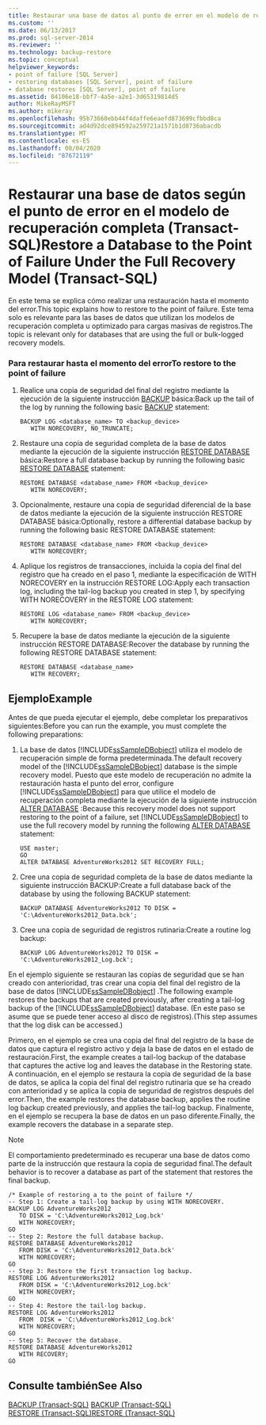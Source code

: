 ```yaml
---
title: Restaurar una base de datos al punto de error en el modelo de recuperación completa (Transact-SQL) | Microsoft Docs
ms.custom: ''
ms.date: 06/13/2017
ms.prod: sql-server-2014
ms.reviewer: ''
ms.technology: backup-restore
ms.topic: conceptual
helpviewer_keywords:
- point of failure [SQL Server]
- restoring databases [SQL Server], point of failure
- database restores [SQL Server], point of failure
ms.assetid: 04106e18-bbf7-4a5e-a2e1-3d65319814d5
author: MikeRayMSFT
ms.author: mikeray
ms.openlocfilehash: 95b73660ebb44f4daffe6eaefd873699cfbbd8ca
ms.sourcegitcommit: ad4d92dce894592a259721a1571b1d8736abacdb
ms.translationtype: MT
ms.contentlocale: es-ES
ms.lasthandoff: 08/04/2020
ms.locfileid: "87672119"
---
```

# <a name="restore-a-database-to-the-point-of-failure-under-the-full-recovery-model-transact-sql"></a><span data-ttu-id="4eec3-102">Restaurar una base de datos según el punto de error en el modelo de recuperación completa (Transact-SQL)</span><span class="sxs-lookup"><span data-stu-id="4eec3-102">Restore a Database to the Point of Failure Under the Full Recovery Model (Transact-SQL)</span></span>
  <span data-ttu-id="4eec3-103">En este tema se explica cómo realizar una restauración hasta el momento del error.</span><span class="sxs-lookup"><span data-stu-id="4eec3-103">This topic explains how to restore to the point of failure.</span></span> <span data-ttu-id="4eec3-104">Este tema solo es relevante para las bases de datos que utilizan los modelos de recuperación completa u optimizado para cargas masivas de registros.</span><span class="sxs-lookup"><span data-stu-id="4eec3-104">The topic is relevant only for databases that are using the full or bulk-logged recovery models.</span></span>  
  
### <a name="to-restore-to-the-point-of-failure"></a><span data-ttu-id="4eec3-105">Para restaurar hasta el momento del error</span><span class="sxs-lookup"><span data-stu-id="4eec3-105">To restore to the point of failure</span></span>  
  
1.  <span data-ttu-id="4eec3-106">Realice una copia de seguridad del final del registro mediante la ejecución de la siguiente instrucción [BACKUP](/sql/t-sql/statements/backup-transact-sql) básica:</span><span class="sxs-lookup"><span data-stu-id="4eec3-106">Back up the tail of the log by running the following basic [BACKUP](/sql/t-sql/statements/backup-transact-sql) statement:</span></span>  
  
    ```  
    BACKUP LOG <database_name> TO <backup_device>   
       WITH NORECOVERY, NO_TRUNCATE;  
    ```  
  
2.  <span data-ttu-id="4eec3-107">Restaure una copia de seguridad completa de la base de datos mediante la ejecución de la siguiente instrucción [RESTORE DATABASE](/sql/t-sql/statements/restore-statements-transact-sql) básica:</span><span class="sxs-lookup"><span data-stu-id="4eec3-107">Restore a full database backup by running the following basic [RESTORE DATABASE](/sql/t-sql/statements/restore-statements-transact-sql) statement:</span></span>  
  
    ```  
    RESTORE DATABASE <database_name> FROM <backup_device>   
       WITH NORECOVERY;  
    ```  
  
3.  <span data-ttu-id="4eec3-108">Opcionalmente, restaure una copia de seguridad diferencial de la base de datos mediante la ejecución de la siguiente instrucción RESTORE DATABASE básica:</span><span class="sxs-lookup"><span data-stu-id="4eec3-108">Optionally, restore a differential database backup by running the following basic RESTORE DATABASE statement:</span></span>  
  
    ```  
    RESTORE DATABASE <database_name> FROM <backup_device>   
       WITH NORECOVERY;  
    ```  
  
4.  <span data-ttu-id="4eec3-109">Aplique los registros de transacciones, incluida la copia del final del registro que ha creado en el paso 1, mediante la especificación de WITH NORECOVERY en la instrucción RESTORE LOG:</span><span class="sxs-lookup"><span data-stu-id="4eec3-109">Apply each transaction log, including the tail-log backup you created in step 1, by specifying WITH NORECOVERY in the RESTORE LOG statement:</span></span>  
  
    ```  
    RESTORE LOG <database_name> FROM <backup_device>   
       WITH NORECOVERY;  
    ```  
  
5.  <span data-ttu-id="4eec3-110">Recupere la base de datos mediante la ejecución de la siguiente instrucción RESTORE DATABASE:</span><span class="sxs-lookup"><span data-stu-id="4eec3-110">Recover the database by running the following RESTORE DATABASE statement:</span></span>  
  
    ```  
    RESTORE DATABASE <database_name>   
       WITH RECOVERY;  
    ```  
  
## <a name="example"></a><span data-ttu-id="4eec3-111">Ejemplo</span><span class="sxs-lookup"><span data-stu-id="4eec3-111">Example</span></span>  
 <span data-ttu-id="4eec3-112">Antes de que pueda ejecutar el ejemplo, debe completar los preparativos siguientes:</span><span class="sxs-lookup"><span data-stu-id="4eec3-112">Before you can run the example, you must complete the following preparations:</span></span>  
  
1.  <span data-ttu-id="4eec3-113">La base de datos [!INCLUDE[ssSampleDBobject](../../includes/sssampledbobject-md.md)] utiliza el modelo de recuperación simple de forma predeterminada.</span><span class="sxs-lookup"><span data-stu-id="4eec3-113">The default recovery model of the [!INCLUDE[ssSampleDBobject](../../includes/sssampledbobject-md.md)] database is the simple recovery model.</span></span> <span data-ttu-id="4eec3-114">Puesto que este modelo de recuperación no admite la restauración hasta el punto del error, configure [!INCLUDE[ssSampleDBobject](../../includes/sssampledbobject-md.md)] para que utilice el modelo de recuperación completa mediante la ejecución de la siguiente instrucción [ALTER DATABASE](/sql/t-sql/statements/alter-database-transact-sql) :</span><span class="sxs-lookup"><span data-stu-id="4eec3-114">Because this recovery model does not support restoring to the point of a failure, set [!INCLUDE[ssSampleDBobject](../../includes/sssampledbobject-md.md)] to use the full recovery model by running the following [ALTER DATABASE](/sql/t-sql/statements/alter-database-transact-sql) statement:</span></span>  
  
    ```  
    USE master;  
    GO  
    ALTER DATABASE AdventureWorks2012 SET RECOVERY FULL;  
    ```  
  
2.  <span data-ttu-id="4eec3-115">Cree una copia de seguridad completa de la base de datos mediante la siguiente instrucción BACKUP:</span><span class="sxs-lookup"><span data-stu-id="4eec3-115">Create a full database back of the database by using the following BACKUP statement:</span></span>  
  
    ```  
    BACKUP DATABASE AdventureWorks2012 TO DISK = 'C:\AdventureWorks2012_Data.bck';  
    ```  
  
3.  <span data-ttu-id="4eec3-116">Cree una copia de seguridad de registros rutinaria:</span><span class="sxs-lookup"><span data-stu-id="4eec3-116">Create a routine log backup:</span></span>  
  
    ```  
    BACKUP LOG AdventureWorks2012 TO DISK = 'C:\AdventureWorks2012_Log.bck';  
    ```  
  
 <span data-ttu-id="4eec3-117">En el ejemplo siguiente se restauran las copias de seguridad que se han creado con anterioridad, tras crear una copia del final del registro de la base de datos [!INCLUDE[ssSampleDBobject](../../includes/sssampledbobject-md.md)] .</span><span class="sxs-lookup"><span data-stu-id="4eec3-117">The following example restores the backups that are created previously, after creating a tail-log backup of the [!INCLUDE[ssSampleDBobject](../../includes/sssampledbobject-md.md)] database.</span></span> <span data-ttu-id="4eec3-118">(En este paso se asume que se puede tener acceso al disco de registros).</span><span class="sxs-lookup"><span data-stu-id="4eec3-118">(This step assumes that the log disk can be accessed.)</span></span>  
  
 <span data-ttu-id="4eec3-119">Primero, en el ejemplo se crea una copia del final del registro de la base de datos que captura el registro activo y deja la base de datos en el estado de restauración.</span><span class="sxs-lookup"><span data-stu-id="4eec3-119">First, the example creates a tail-log backup of the database that captures the active log and leaves the database in the Restoring state.</span></span> <span data-ttu-id="4eec3-120">A continuación, en el ejemplo se restaura la copia de seguridad de la base de datos, se aplica la copia del final del registro rutinaria que se ha creado con anterioridad y se aplica la copia de seguridad de registros después del error.</span><span class="sxs-lookup"><span data-stu-id="4eec3-120">Then, the example restores the database backup, applies the routine log backup created previously, and applies the tail-log backup.</span></span> <span data-ttu-id="4eec3-121">Finalmente, en el ejemplo se recupera la base de datos en un paso diferente.</span><span class="sxs-lookup"><span data-stu-id="4eec3-121">Finally, the example recovers the database in a separate step.</span></span>  
  
> [!NOTE]  
>  <span data-ttu-id="4eec3-122">El comportamiento predeterminado es recuperar una base de datos como parte de la instrucción que restaura la copia de seguridad final.</span><span class="sxs-lookup"><span data-stu-id="4eec3-122">The default behavior is to recover a database as part of the statement that restores the final backup.</span></span>  
  
```  
/* Example of restoring a to the point of failure */  
-- Step 1: Create a tail-log backup by using WITH NORECOVERY.  
BACKUP LOG AdventureWorks2012  
   TO DISK = 'C:\AdventureWorks2012_Log.bck'  
   WITH NORECOVERY;  
GO  
-- Step 2: Restore the full database backup.  
RESTORE DATABASE AdventureWorks2012  
   FROM DISK = 'C:\AdventureWorks2012_Data.bck'  
   WITH NORECOVERY;  
GO  
-- Step 3: Restore the first transaction log backup.  
RESTORE LOG AdventureWorks2012  
   FROM DISK = 'C:\AdventureWorks2012_Log.bck'  
   WITH NORECOVERY;  
GO  
-- Step 4: Restore the tail-log backup.  
RESTORE LOG AdventureWorks2012  
   FROM  DISK = 'C:\AdventureWorks2012_Log.bck'  
   WITH NORECOVERY;  
GO  
-- Step 5: Recover the database.  
RESTORE DATABASE AdventureWorks2012  
   WITH RECOVERY;  
GO  
```  
  
## <a name="see-also"></a><span data-ttu-id="4eec3-123">Consulte también</span><span class="sxs-lookup"><span data-stu-id="4eec3-123">See Also</span></span>  
 <span data-ttu-id="4eec3-124">[BACKUP &#40;Transact-SQL&#41;](/sql/t-sql/statements/backup-transact-sql) </span><span class="sxs-lookup"><span data-stu-id="4eec3-124">[BACKUP &#40;Transact-SQL&#41;](/sql/t-sql/statements/backup-transact-sql) </span></span>  
 [<span data-ttu-id="4eec3-125">RESTORE &#40;Transact-SQL&#41;</span><span class="sxs-lookup"><span data-stu-id="4eec3-125">RESTORE &#40;Transact-SQL&#41;</span></span>](/sql/t-sql/statements/restore-statements-transact-sql)  
  
  
